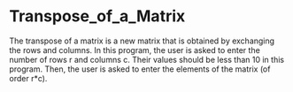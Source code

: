 # Transpose_of_a_Matrix
The transpose of a matrix is a new matrix that is obtained by exchanging the rows and columns.
In this program, the user is asked to enter the number of rows r and columns c. Their values should be less than 10 in this program.
Then, the user is asked to enter the elements of the matrix (of order r*c).
